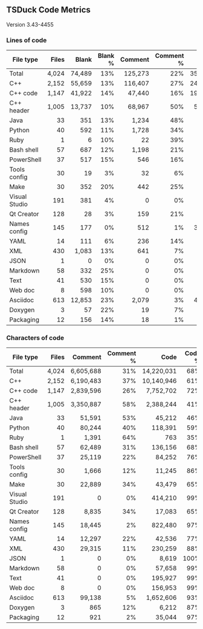 ## TSDuck Code Metrics

Version 3.43-4455

### Lines of code

| File type     |      Files |      Blank |   Blank % |    Comment | Comment % |       Code |    Code % |      Total |
| ------------- | ---------: | ---------: | --------: | ---------: | --------: | ---------: | --------: | ---------: |
| Total         |      4,024 |     74,489 |       13% |    125,273 |       22% |    351,473 |       63% |    551,235 |
| C++           |      2,152 |     55,659 |       13% |    116,407 |       27% |    243,775 |       58% |    415,841 |
| C++ code      |      1,147 |     41,922 |       14% |     47,440 |       16% |    190,207 |       68% |    279,569 |
| C++ header    |      1,005 |     13,737 |       10% |     68,967 |       50% |     53,568 |       39% |    136,272 |
| Java          |         33 |        351 |       13% |      1,234 |       48% |        981 |       38% |      2,566 |
| Python        |         40 |        592 |       11% |      1,728 |       34% |      2,720 |       53% |      5,040 |
| Ruby          |          1 |          6 |       10% |         22 |       39% |         28 |       50% |         56 |
| Bash shell    |         57 |        687 |       12% |      1,198 |       21% |      3,621 |       65% |      5,506 |
| PowerShell    |         37 |        517 |       15% |        546 |       16% |      2,267 |       68% |      3,330 |
| Tools config  |         30 |         19 |        3% |         32 |        6% |        457 |       89% |        508 |
| Make          |         30 |        352 |       20% |        442 |       25% |        962 |       54% |      1,756 |
| Visual Studio |        191 |        381 |        4% |          0 |        0% |      7,676 |       95% |      8,057 |
| Qt Creator    |        128 |         28 |        3% |        159 |       21% |        568 |       75% |        755 |
| Names config  |        145 |        177 |        0% |        512 |        1% |     30,216 |       97% |     30,905 |
| YAML          |         14 |        111 |        6% |        236 |       14% |      1,255 |       78% |      1,602 |
| XML           |        430 |      1,083 |       13% |        641 |        7% |      6,529 |       79% |      8,253 |
| JSON          |          1 |          0 |        0% |          0 |        0% |        226 |      100% |        226 |
| Markdown      |         58 |        332 |       25% |          0 |        0% |        978 |       74% |      1,310 |
| Text          |         41 |        530 |       15% |          0 |        0% |      2,968 |       84% |      3,498 |
| Web doc       |          8 |        598 |       10% |          0 |        0% |      5,025 |       89% |      5,623 |
| Asciidoc      |        613 |     12,853 |       23% |      2,079 |        3% |     40,107 |       72% |     55,039 |
| Doxygen       |          3 |         57 |       22% |         19 |        7% |        178 |       70% |        254 |
| Packaging     |         12 |        156 |       14% |         18 |        1% |        936 |       84% |      1,110 |

### Characters of code

| File type     |      Files |    Comment | Comment % |       Code |    Code % |      Total |
| ------------- | ---------: | ---------: | --------: | ---------: | --------: | ---------: |
| Total         |      4,024 |  6,605,688 |       31% | 14,220,031 |       68% | 20,900,225 |
| C++           |      2,152 |  6,190,483 |       37% | 10,140,946 |       61% | 16,387,088 |
| C++ code      |      1,147 |  2,839,596 |       26% |  7,752,702 |       72% | 10,634,220 |
| C++ header    |      1,005 |  3,350,887 |       58% |  2,388,244 |       41% |  5,752,868 |
| Java          |         33 |     51,591 |       53% |     45,212 |       46% |     97,154 |
| Python        |         40 |     80,244 |       40% |    118,391 |       59% |    199,227 |
| Ruby          |          1 |      1,391 |       64% |        763 |       35% |      2,160 |
| Bash shell    |         57 |     62,489 |       31% |    136,156 |       68% |    199,332 |
| PowerShell    |         37 |     25,119 |       22% |     84,252 |       76% |    109,888 |
| Tools config  |         30 |      1,666 |       12% |     11,245 |       86% |     12,930 |
| Make          |         30 |     22,889 |       34% |     43,479 |       65% |     66,720 |
| Visual Studio |        191 |          0 |        0% |    414,210 |       99% |    414,607 |
| Qt Creator    |        128 |      8,835 |       34% |     17,083 |       65% |     25,946 |
| Names config  |        145 |     18,445 |        2% |    822,480 |       97% |    841,102 |
| YAML          |         14 |     12,297 |       22% |     42,536 |       77% |     54,944 |
| XML           |        430 |     29,315 |       11% |    230,259 |       88% |    260,657 |
| JSON          |          1 |          0 |        0% |      8,619 |      100% |      8,619 |
| Markdown      |         58 |          0 |        0% |     57,658 |       99% |     57,990 |
| Text          |         41 |          0 |        0% |    195,927 |       99% |    196,458 |
| Web doc       |          8 |          0 |        0% |    156,953 |       99% |    157,551 |
| Asciidoc      |        613 |     99,138 |        5% |  1,652,606 |       93% |  1,764,597 |
| Doxygen       |          3 |        865 |       12% |      6,212 |       87% |      7,134 |
| Packaging     |         12 |        921 |        2% |     35,044 |       97% |     36,121 |
